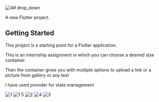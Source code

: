![4](https://github.com/Abhishek8187/DropDown_Assignment/assets/72517135/9ae0e24c-687c-42d3-ae40-a741ad97199c)# drop_down

A new Flutter project.

## Getting Started

This project is a starting point for a Flutter application.

This is an internship assignment in which you can choose a desired size container.


Then the container gives you with multiple options to upload a link or a picture from gallery or any text


I have used provider for state management







![1](https://github.com/Abhishek8187/DropDown_Assignment/assets/72517135/0e848218-2f08-46eb-8393-141833248dca)
![1 5](https://github.com/Abhishek8187/DropDown_Assignment/assets/72517135/a702f179-fbdb-4a37-bb8f-a2c63d617162)
![2](https://github.com/Abhishek8187/DropDown_Assignment/assets/72517135/55533e3e-eed3-464e-9c52-0f14fbb1ec25)
![4](https://github.com/Abhishek8187/DropDown_Assignment/assets/72517135/11f3a122-46d7-4d09-a09e-93eb5a89de57)
![3](https://github.com/Abhishek8187/DropDown_Assignment/assets/72517135/44ed450c-bb04-4994-997d-2caa8c4ec877)
